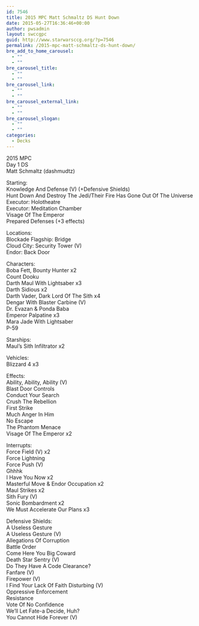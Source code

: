 ```yaml
---
id: 7546
title: 2015 MPC Matt Schmaltz DS Hunt Down
date: 2015-05-27T16:36:46+00:00
author: pwsadmin
layout: swccgpc
guid: http://www.starwarsccg.org/?p=7546
permalink: /2015-mpc-matt-schmaltz-ds-hunt-down/
bre_add_to_home_carousel:
  - ""
  - ""
bre_carousel_title:
  - ""
  - ""
bre_carousel_link:
  - ""
  - ""
bre_carousel_external_link:
  - ""
  - ""
bre_carousel_slogan:
  - ""
  - ""
categories:
  - Decks
---
```

2015 MPC  
Day 1 DS  
Matt Schmaltz (dashmudtz)

Starting:  
Knowledge And Defense (V) (+Defensive Shields)  
Hunt Down And Destroy The Jedi/Their Fire Has Gone Out Of The Universe  
Executor: Holotheatre  
Executor: Meditation Chamber  
Visage Of The Emperor  
Prepared Defenses (+3 effects)

Locations:  
Blockade Flagship: Bridge  
Cloud City: Security Tower (V)  
Endor: Back Door

Characters:  
Boba Fett, Bounty Hunter x2  
Count Dooku  
Darth Maul With Lightsaber x3  
Darth Sidious x2  
Darth Vader, Dark Lord Of The Sith x4  
Dengar With Blaster Carbine (V)  
Dr. Evazan & Ponda Baba  
Emperor Palpatine x3  
Mara Jade With Lightsaber  
P-59

Starships:  
Maul&#8217;s Sith Infiltrator x2

Vehicles:  
Blizzard 4 x3

Effects:  
Ability, Ability, Ability (V)  
Blast Door Controls  
Conduct Your Search  
Crush The Rebellion  
First Strike  
Much Anger In Him  
No Escape  
The Phantom Menace  
Visage Of The Emperor x2

Interrupts:  
Force Field (V) x2  
Force Lightning  
Force Push (V)  
Ghhhk  
I Have You Now x2  
Masterful Move & Endor Occupation x2  
Maul Strikes x2  
Sith Fury (V)  
Sonic Bombardment x2  
We Must Accelerate Our Plans x3

Defensive Shields:  
A Useless Gesture  
A Useless Gesture (V)  
Allegations Of Corruption  
Battle Order  
Come Here You Big Coward  
Death Star Sentry (V)  
Do They Have A Code Clearance?  
Fanfare (V)  
Firepower (V)  
I Find Your Lack Of Faith Disturbing (V)  
Oppressive Enforcement  
Resistance  
Vote Of No Confidence  
We&#8217;ll Let Fate-a Decide, Huh?  
You Cannot Hide Forever (V)